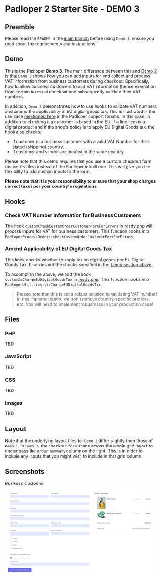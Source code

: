 ﻿# Padloper 2 Starter Site - DEMO 3

## Preamble

Please read the `README` in the [main branch](https://github.com/kongondo/Padloper2Starter) before using `Demo 3`. Ensure you read about the requirements and instructions.

## Demo

This is the Padloper **Demo 3**. The main difference between this and [Demo 2](https://github.com/kongondo/Padloper2Starter/tree/demo-2) is that `Demo 3` shows how you can add inputs for and collect and process VAT information from business customers during checkout. Specifically, how to allow business customers to add VAT information (hence exemption from certain taxes) at checkout and subsequently validate their VAT numbers.

In addition, `Demo 3` demonstrates how to use hooks to validate VAT numbers and amend the applicability of EU digital goods tax. This is illustrated in the use case [mentioned here](https://processwire.com/talk/topic/27271-eu-taxes-for-digital-products//) in the Padloper support forums. In this case, in addition to checking if a customer is based in the EU, if a line item is a digital product and if the shop's policy is to apply EU Digital Goods tax, the hook also checks:

- If customer is a business customer with a valid VAT Number for their stated (shipping) country.
- If customer and vendor are located in the same country.

Please note that this demo requires that you use a custom checkout form (as per its files) instead of the Padloper inbuilt one. This will give you the flexibility to add custom inputs to the form.

**Please note that it is your responsibility to ensure that your shop charges correct taxes per your country's regulations.**

## Hooks

### Check VAT Number Information for Business Customers

The hook `customCheckCustomOrderCustomerFormForErrors` in [ready.php](/ready.php) will process inputs for VAT for business customers. This function hooks into `PadloperProcessOrder::checkCustomOrderCustomerFormForErrors`.


### Amend Applicability of EU Digital Goods Tax

This hook checks whether to apply tax on digital goods per EU Digital Goods Tax. It carries out the checks specified in the [Demo section above](#demo).

To accomplish the above, we add the hook `customIsChargeEUDigitalGoodsTax` in [ready.php](/ready.php). This function hooks into `PadloperUtilities::isChargeEUDigitalGoodsTax`.

>Please note that this is not a robust solution to validating VAT number! In this implementation, we don't remove country-specific prefixes, etc. You will need to implement robustness in your production code!

## Files

### PHP

TBD


### JavaScript

TBD

### CSS

TBD

### Images

TBD

## Layout

Note that the underlying layout files for `Demo 3` differ slightly from those of `Demo 1`. In `Demo 3`, the checkout `form` spans across the whole grid layout to encompass the `order summary` column on the right. This is in order to include any inputs that you might wish to include in that grid column.

## Screenshots

*Business Customer*

![business customer](/_screenshots/checkout_business_customer.jpg)